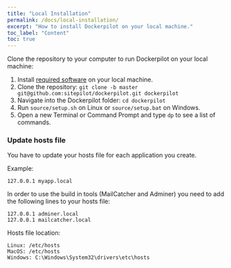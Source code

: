 ```yaml
---
title: "Local Installation"
permalink: /docs/local-installation/
excerpt: "How to install Dockerpilot on your local machine."
toc_label: "Content"
toc: true
---
```


Clone the repository to your computer to run Dockerpilot on your local machine:
1. Install [required software](/docs/installation-guide/) on your local machine.
1. Clone the repository: `git clone -b master git@github.com:sitepilot/dockerpilot.git dockerpilot`
1. Navigate into the Dockerpilot folder: `cd dockerpilot`
1. Run `source/setup.sh` on Linux or `source/setup.bat` on Windows.
1. Open a new Terminal or Command Prompt and type `dp` to see a list of commands.

### Update hosts file
You have to update your hosts file for each application you create.

Example:
```
127.0.0.1 myapp.local
```

In order to use the build in tools (MailCatcher and Adminer) you need to add the following lines to your hosts file:
```
127.0.0.1 adminer.local
127.0.0.1 mailcatcher.local
```

Hosts file location:
```
Linux: /etc/hosts
MacOS: /etc/hosts
Windows: C:\Windows\System32\drivers\etc\hosts
```